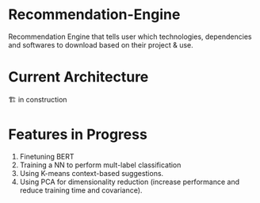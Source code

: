 # Recommendation-Engine
Recommendation Engine that tells user which technologies, dependencies and softwares to download based on their project &amp; use.

# Current Architecture
🏗️ in construction

# Features in Progress
1. Finetuning BERT
2. Training a NN to perform mult-label classification
3. Using K-means context-based suggestions.
4. Using PCA for dimensionality reduction (increase performance and reduce training time and covariance).
